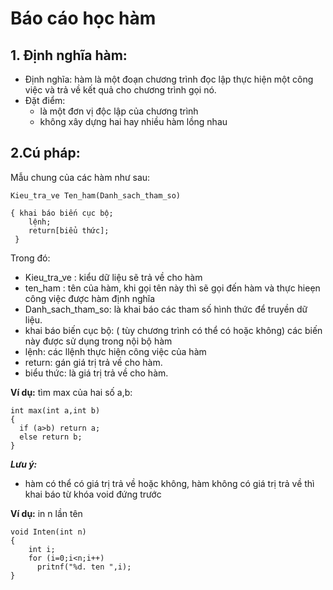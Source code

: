 # Báo cáo học hàm
## 1. Định nghĩa hàm:
- Định nghĩa: hàm là một đoạn chương trình đọc lập thực hiện một công việc và trả về kết quả cho chương trình gọi nó.
- Đặt điểm:
  * là một đơn vị độc lập của chương trình
  * không xây dựng hai hay nhiều hàm lồng nhau
  
## 2.Cú pháp:
Mẫu chung của các hàm như sau:

``````
Kieu_tra_ve Ten_ham(Danh_sach_tham_so)

{ khai báo biến cục bộ;
    lệnh;
    return[biểu thức];
 }
 ```````````
                 
Trong đó:
- Kieu_tra_ve : kiểu dữ liệu sẽ trả về cho hàm
- ten_ham : tên của hàm, khi gọi tên này thì sẽ gọi đến hàm và thực hieẹn công việc được hàm định nghĩa
- Danh_sach_tham_so: là khai báo các tham số hình thức để truyền dữ liệu.
- khai báo biến cục bộ: ( tùy chương trình có thể có hoặc không) các biến này được sử dụng trong nội bộ hàm
- lệnh: các llệnh thực hiện công việc của hàm
- return: gán giá trị trả về cho hàm.
- biểu thức: là giá trị trả về cho hàm.

**Ví dụ:** tìm max của hai số a,b:

````````
int max(int a,int b)
{
  if (a>b) return a;
  else return b;
}
```````````


***Lưu ý:***
- hàm có thể có giá trị trả về hoặc không, hàm không có giá trị trả về thì khai báo từ khóa void đứng trước 
 
**Ví dụ:** in n lần tên

```````
void Inten(int n)
{ 
    int i;
    for (i=0;i<n;i++)
      pritnf("%d. ten ",i);
}
``````````


 
